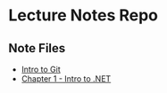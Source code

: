 # Lecture Notes Repo #

## Note Files ##

* [Intro to Git](GitNotes.md)
* [Chapter 1 - Intro to .NET](Chapter1Notes.md)
